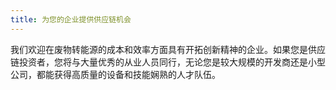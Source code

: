 ```yaml
---
title: 为您的企业提供供应链机会
---
```


我们欢迎在废物转能源的成本和效率方面具有开拓创新精神的企业。如果您是供应链投资者，您将与大量优秀的从业人员同行，无论您是较大规模的开发商还是小型公司，都能获得高质量的设备和技能娴熟的人才队伍。

